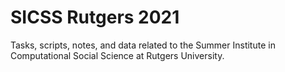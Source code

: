 # SICSS Rutgers 2021
Tasks, scripts, notes, and data related to the Summer Institute in Computational Social Science at Rutgers University. 
